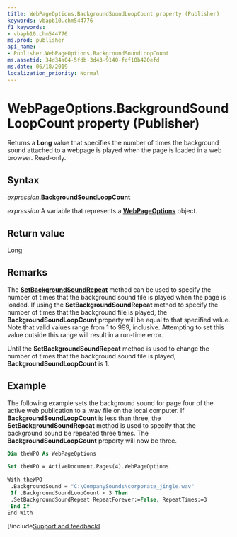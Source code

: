 ```yaml
---
title: WebPageOptions.BackgroundSoundLoopCount property (Publisher)
keywords: vbapb10.chm544776
f1_keywords:
- vbapb10.chm544776
ms.prod: publisher
api_name:
- Publisher.WebPageOptions.BackgroundSoundLoopCount
ms.assetid: 34d34a04-5fdb-3d43-9140-fcf10b420efd
ms.date: 06/18/2019
localization_priority: Normal
---
```



# WebPageOptions.BackgroundSoundLoopCount property (Publisher)

Returns a **Long** value that specifies the number of times the background sound attached to a webpage is played when the page is loaded in a web browser. Read-only.


## Syntax

_expression_.**BackgroundSoundLoopCount**

_expression_ A variable that represents a **[WebPageOptions](Publisher.WebPageOptions.md)** object.


## Return value

Long


## Remarks

The **[SetBackgroundSoundRepeat](Publisher.WebPageOptions.SetBackgroundSoundRepeat.md)** method can be used to specify the number of times that the background sound file is played when the page is loaded. If using the **SetBackgroundSoundRepeat** method to specify the number of times that the background file is played, the **BackgroundSoundLoopCount** property will be equal to that specified value. Note that valid values range from 1 to 999, inclusive. Attempting to set this value outside this range will result in a run-time error.

Until the **SetBackgroundSoundRepeat** method is used to change the number of times that the background sound file is played, **BackgroundSoundLoopCount** is 1.


## Example

The following example sets the background sound for page four of the active web publication to a .wav file on the local computer. If **BackgroundSoundLoopCount** is less than three, the **SetBackgroundSoundRepeat** method is used to specify that the background sound be repeated three times. The **BackgroundSoundLoopCount** property will now be three.

```vb
Dim theWPO As WebPageOptions 
 
Set theWPO = ActiveDocument.Pages(4).WebPageOptions 
 
With theWPO 
 .BackgroundSound = "C:\CompanySounds\corporate_jingle.wav" 
 If .BackgroundSoundLoopCount < 3 Then 
 .SetBackgroundSoundRepeat RepeatForever:=False, RepeatTimes:=3 
 End If 
End With
```

[!include[Support and feedback](~/includes/feedback-boilerplate.md)]